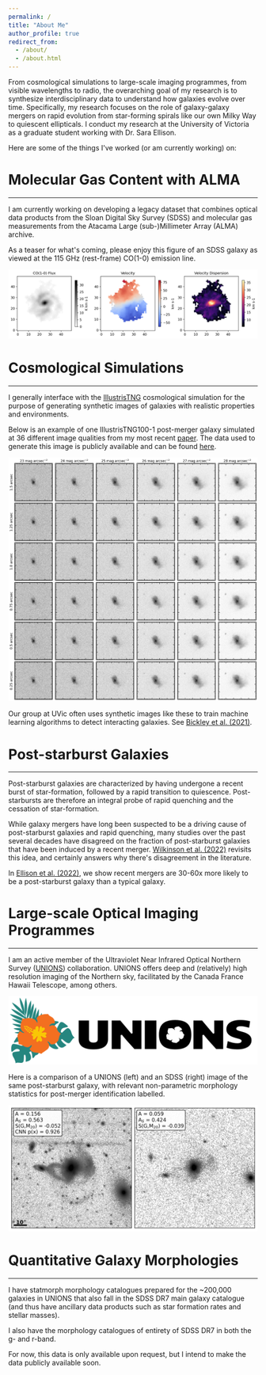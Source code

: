 ```yaml
---
permalink: /
title: "About Me"
author_profile: true
redirect_from: 
  - /about/
  - /about.html
---
```


From cosmological simulations to large-scale imaging programmes, from visible wavelengths to radio, the overarching goal of my research is to synthesize interdisciplinary data to understand how galaxies evolve over time. Specifically, my research focuses on the role of galaxy-galaxy mergers on rapid evolution from star-forming spirals like our own Milky Way to quiescent ellipticals. I conduct my research at the University of Victoria as a graduate student working with Dr. Sara Ellison.

Here are some of the things I've worked (or am currently working) on:

Molecular Gas Content with ALMA
======
------

I am currently working on developing a legacy dataset that combines optical data products from the Sloan Digital Sky Survey (SDSS) and molecular gas measurements from the Atacama Large (sub-)Millimeter Array (ALMA) archive. 

As a teaser for what's coming, please enjoy this figure of an SDSS galaxy as viewed at the 115 GHz (rest-frame) CO(1-0) emission line. 

<img src="/images/fancy_image_0.045791.png">

Cosmological Simulations
======
------

I generally interface with the [IllustrisTNG](https://www.tng-project.org/) cosmological simulation for the purpose of generating synthetic images of galaxies with realistic properties and environments. 

Below is an example of one IllustrisTNG100-1 post-merger galaxy simulated at 36 different image qualities from my most recent [paper](https://sj-wilkinson.github.io/publication/2024-01-24-TNG-Mergers). The data used to generate this image is publicly available and can be found [here](https://www.canfar.net/storage/vault/list/AstroDataCitationDOI/CISTI.CANFAR/23.0031/data/).

<img src="/images/SKIRT_RealismExample_88_465168.jpg">

Our group at UVic often uses synthetic images like these to train machine learning algorithms to detect interacting galaxies. See [Bickley et al. (2021)](https://sj-wilkinson.github.io/publication/2024-01-24-TNG-Mergers).


Post-starburst Galaxies
======
------

Post-starburst galaxies are characterized by having undergone a recent burst of star-formation, followed by a rapid transition to quiescence. Post-starbursts are therefore an integral probe of rapid quenching and the cessation of star-formation. 

While galaxy mergers have long been suspected to be a driving cause of post-starburst galaxies and rapid quenching, many studies over the past several decades have disagreed on the fraction of post-starburst galaxies that have been induced by a recent merger. [Wilkinson et al. (2022)](https://sj-wilkinson.github.io/publication/2022-11-01-PSB-Mergers) revisits this idea, and certainly answers why there's disagreement in the literature.

In [Ellison et al. (2022)](https://sj-wilkinson.github.io/publication/2022-11-02-Mergers-PSB), we show recent mergers are 30-60x more likely to be a post-starburst galaxy than a typical galaxy. 

Large-scale Optical Imaging Programmes
======
------

I am an active member of the Ultraviolet Near Infrared Optical Northern Survey ([UNIONS](https://unions.skysurvey.cc/)) collaboration. UNIONS offers deep and (relatively) high resolution imaging of the Northern sky, facilitated by the Canada France Hawaii Telescope, among others.

<img src="/images/unions_logo.png">

Here is a comparison of a UNIONS (left) and an SDSS (right) image of the same post-starburst galaxy, with relevant non-parametric morphology statistics for post-merger identification labelled.

<img src="/images/588017109679341686.png">


Quantitative Galaxy Morphologies
======
------

I have statmorph morphology catalogues prepared for the ~200,000 galaxies in UNIONS that also fall in the SDSS DR7 main galaxy catalogue (and thus have ancillary data products such as star formation rates and stellar masses). 

I also have the morphology catalogues of entirety of SDSS DR7 in both the g- and r-band.

For now, this data is only available upon request, but I intend to make the data publicly available soon. 


